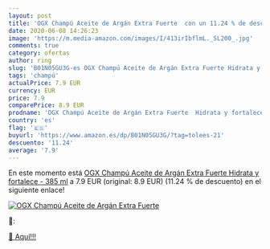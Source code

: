 ```yaml
---
layout: post
title: 'OGX Champú Aceite de Argán Extra Fuerte  con un 11.24 % de descuento'
date: 2020-06-08 14:26:23
image: 'https://m.media-amazon.com/images/I/413irIbflmL._SL200_.jpg'
comments: true
category: ofertas
author: ring
slug: 'B01N05GU3G-es OGX Champú Aceite de Argán Extra Fuerte Hidrata y...'
tags: 'champú'
actualPrice: 7.9 EUR
currency: EUR
price: 7.9
comparePrice: 8.9 EUR
prodname: 'OGX Champú Aceite de Argán Extra Fuerte  Hidrata y fortalece - 385 ml'
country: 'es'
flag: '🇪🇸'
buyurl: 'https://www.amazon.es/dp/B01N05GU3G/?tag=tolees-21'
descuento: '11.24'
average: '7.9'
---
```


En este momento está [OGX Champú Aceite de Argán Extra Fuerte  Hidrata y fortalece - 385 ml](https://www.amazon.es/dp/B01N05GU3G/?tag=tolees-21) a 7.9 EUR (original: 8.9 EUR) (11.24 %  de descuento) en el siguiente enlace!

[![OGX Champú Aceite de Argán Extra Fuerte ](https://m.media-amazon.com/images/I/413irIbflmL._SL200_.jpg)](https://www.amazon.es/dp/B01N05GU3G/?tag=tolees-21)

🔎:


[🛒 Aquí!!!](https://www.amazon.es/dp/B01N05GU3G/?tag=tolees-21)
